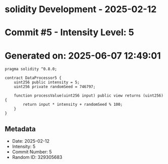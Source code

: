 ﻿# solidity Development - 2025-02-12
# Commit #5 - Intensity Level: 5
# Generated on: 2025-06-07 12:49:01
```solidity
pragma solidity ^0.8.0;

contract DataProcessor5 {
    uint256 public intensity = 5;
    uint256 private randomSeed = 746797;

    function processValue(uint256 input) public view returns (uint256) {
        return input * intensity + randomSeed % 100;
    }
}
```
## Metadata
- Date: 2025-02-12
- Intensity: 5
- Commit Number: 5
- Random ID: 329305683
